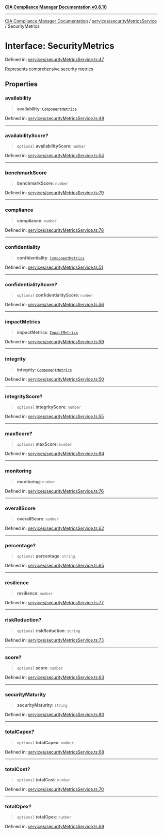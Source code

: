 [**CIA Compliance Manager Documentation v0.8.10**](../../../README.md)

***

[CIA Compliance Manager Documentation](../../../modules.md) / [services/securityMetricsService](../README.md) / SecurityMetrics

# Interface: SecurityMetrics

Defined in: [services/securityMetricsService.ts:47](https://github.com/Hack23/cia-compliance-manager/blob/680c1f0618a64f5e2a4571e2b2ee23d6baf8dc9d/src/services/securityMetricsService.ts#L47)

Represents comprehensive security metrics

## Properties

### availability

> **availability**: [`ComponentMetrics`](ComponentMetrics.md)

Defined in: [services/securityMetricsService.ts:49](https://github.com/Hack23/cia-compliance-manager/blob/680c1f0618a64f5e2a4571e2b2ee23d6baf8dc9d/src/services/securityMetricsService.ts#L49)

***

### availabilityScore?

> `optional` **availabilityScore**: `number`

Defined in: [services/securityMetricsService.ts:54](https://github.com/Hack23/cia-compliance-manager/blob/680c1f0618a64f5e2a4571e2b2ee23d6baf8dc9d/src/services/securityMetricsService.ts#L54)

***

### benchmarkScore

> **benchmarkScore**: `number`

Defined in: [services/securityMetricsService.ts:79](https://github.com/Hack23/cia-compliance-manager/blob/680c1f0618a64f5e2a4571e2b2ee23d6baf8dc9d/src/services/securityMetricsService.ts#L79)

***

### compliance

> **compliance**: `number`

Defined in: [services/securityMetricsService.ts:78](https://github.com/Hack23/cia-compliance-manager/blob/680c1f0618a64f5e2a4571e2b2ee23d6baf8dc9d/src/services/securityMetricsService.ts#L78)

***

### confidentiality

> **confidentiality**: [`ComponentMetrics`](ComponentMetrics.md)

Defined in: [services/securityMetricsService.ts:51](https://github.com/Hack23/cia-compliance-manager/blob/680c1f0618a64f5e2a4571e2b2ee23d6baf8dc9d/src/services/securityMetricsService.ts#L51)

***

### confidentialityScore?

> `optional` **confidentialityScore**: `number`

Defined in: [services/securityMetricsService.ts:56](https://github.com/Hack23/cia-compliance-manager/blob/680c1f0618a64f5e2a4571e2b2ee23d6baf8dc9d/src/services/securityMetricsService.ts#L56)

***

### impactMetrics

> **impactMetrics**: [`ImpactMetrics`](ImpactMetrics.md)

Defined in: [services/securityMetricsService.ts:59](https://github.com/Hack23/cia-compliance-manager/blob/680c1f0618a64f5e2a4571e2b2ee23d6baf8dc9d/src/services/securityMetricsService.ts#L59)

***

### integrity

> **integrity**: [`ComponentMetrics`](ComponentMetrics.md)

Defined in: [services/securityMetricsService.ts:50](https://github.com/Hack23/cia-compliance-manager/blob/680c1f0618a64f5e2a4571e2b2ee23d6baf8dc9d/src/services/securityMetricsService.ts#L50)

***

### integrityScore?

> `optional` **integrityScore**: `number`

Defined in: [services/securityMetricsService.ts:55](https://github.com/Hack23/cia-compliance-manager/blob/680c1f0618a64f5e2a4571e2b2ee23d6baf8dc9d/src/services/securityMetricsService.ts#L55)

***

### maxScore?

> `optional` **maxScore**: `number`

Defined in: [services/securityMetricsService.ts:64](https://github.com/Hack23/cia-compliance-manager/blob/680c1f0618a64f5e2a4571e2b2ee23d6baf8dc9d/src/services/securityMetricsService.ts#L64)

***

### monitoring

> **monitoring**: `number`

Defined in: [services/securityMetricsService.ts:76](https://github.com/Hack23/cia-compliance-manager/blob/680c1f0618a64f5e2a4571e2b2ee23d6baf8dc9d/src/services/securityMetricsService.ts#L76)

***

### overallScore

> **overallScore**: `number`

Defined in: [services/securityMetricsService.ts:62](https://github.com/Hack23/cia-compliance-manager/blob/680c1f0618a64f5e2a4571e2b2ee23d6baf8dc9d/src/services/securityMetricsService.ts#L62)

***

### percentage?

> `optional` **percentage**: `string`

Defined in: [services/securityMetricsService.ts:65](https://github.com/Hack23/cia-compliance-manager/blob/680c1f0618a64f5e2a4571e2b2ee23d6baf8dc9d/src/services/securityMetricsService.ts#L65)

***

### resilience

> **resilience**: `number`

Defined in: [services/securityMetricsService.ts:77](https://github.com/Hack23/cia-compliance-manager/blob/680c1f0618a64f5e2a4571e2b2ee23d6baf8dc9d/src/services/securityMetricsService.ts#L77)

***

### riskReduction?

> `optional` **riskReduction**: `string`

Defined in: [services/securityMetricsService.ts:73](https://github.com/Hack23/cia-compliance-manager/blob/680c1f0618a64f5e2a4571e2b2ee23d6baf8dc9d/src/services/securityMetricsService.ts#L73)

***

### score?

> `optional` **score**: `number`

Defined in: [services/securityMetricsService.ts:63](https://github.com/Hack23/cia-compliance-manager/blob/680c1f0618a64f5e2a4571e2b2ee23d6baf8dc9d/src/services/securityMetricsService.ts#L63)

***

### securityMaturity

> **securityMaturity**: `string`

Defined in: [services/securityMetricsService.ts:80](https://github.com/Hack23/cia-compliance-manager/blob/680c1f0618a64f5e2a4571e2b2ee23d6baf8dc9d/src/services/securityMetricsService.ts#L80)

***

### totalCapex?

> `optional` **totalCapex**: `number`

Defined in: [services/securityMetricsService.ts:68](https://github.com/Hack23/cia-compliance-manager/blob/680c1f0618a64f5e2a4571e2b2ee23d6baf8dc9d/src/services/securityMetricsService.ts#L68)

***

### totalCost?

> `optional` **totalCost**: `number`

Defined in: [services/securityMetricsService.ts:70](https://github.com/Hack23/cia-compliance-manager/blob/680c1f0618a64f5e2a4571e2b2ee23d6baf8dc9d/src/services/securityMetricsService.ts#L70)

***

### totalOpex?

> `optional` **totalOpex**: `number`

Defined in: [services/securityMetricsService.ts:69](https://github.com/Hack23/cia-compliance-manager/blob/680c1f0618a64f5e2a4571e2b2ee23d6baf8dc9d/src/services/securityMetricsService.ts#L69)
